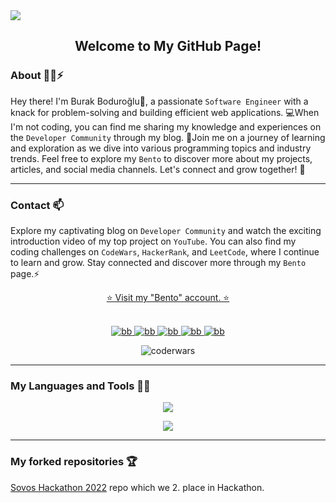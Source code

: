 <img src="https://media.giphy.com/headers/GitHub/w8ZJLtJbmuph.gif"/>

<div align="center"> 
    <h2>
        Welcome to My GitHub Page!
    </h2>
</div>

### About :technologist:⚡

Hey there! I'm Burak Boduroğlu👋, a passionate `Software Engineer` with a knack for problem-solving and building efficient web applications. 💻When I'm not coding, you can find me sharing my knowledge and experiences on the `Developer Community` through my blog. 📝Join me on a journey of learning and exploration as we dive into various programming topics and industry trends. Feel free to explore my `Bento` to discover more about my projects, articles, and social media channels. Let's connect and grow together! 🚀

<hr>

### Contact 📫
Explore my captivating blog on `Developer Community` and watch the exciting introduction video of my top project on `YouTube`. You can also find my coding challenges on `CodeWars`, `HackerRank`, and `LeetCode`, where I continue to learn and grow. Stay connected and discover more through my  `Bento` page.⚡
<div align="center">
    <div>
        <a href="https://bento.me/burakboduroglu" target="_blank">⭐ Visit my "Bento" account. ⭐</a>
    </div>
</div>
<br>
<div align="center">
    <p align="center">
        <a href="https://dev.to/burakboduroglu" target="_blank">
            <img src="https://img.shields.io/badge/dev.to-0A0A0A?style=for-the-badge&logo=devdotto&logoColor=white" alt="bb"/>
        </a>
        <a href="https://youtube.com/@burakboduroglu" target="_blank">
            <img src="https://img.shields.io/badge/YouTube-FF0000?style=for-the-badge&logo=youtube&logoColor=white" alt="bb"/>
        </a>
        <a href="https://www.codewars.com/users/burakboduroglu" target="_blank">
            <img src="https://img.shields.io/badge/Codewars-B1361E?style=for-the-badge&logo=Codewars&logoColor=white" alt="bb"/>
        </a>
        <a href="https://leetcode.com/BurakBoduroglu/" target="_blank">
            <img src="https://img.shields.io/badge/-LeetCode-FFA116?style=for-the-badge&logo=LeetCode&logoColor=black" alt="bb"/>
        </a>
        <a href="https://www.kaggle.com/burakboduroglu" target="_blank">
            <img src="https://img.shields.io/badge/Kaggle-20BEFF?style=for-the-badge&logo=Kaggle&logoColor=white" alt="bb"/>
        </a>
    </p>
    <div align="center">
        <img src="https://www.codewars.com/users/burakboduroglu/badges/small" alt="coderwars"/>
    </div>
</div>
<hr>

### My Languages and Tools 🌱🔭 
<p align="center">
    <a href="https://skillicons.dev">
        <img src="https://skillicons.dev/icons?i=py,js,ts,java,spring,hibernate,nodejs,express,react,nextjs" />
    </a>
</p>

<p align="center">
    <a href="https://skillicons.dev">
       <img src="https://skillicons.dev/icons?i=mongodb,mysql,postgres,tailwind,bootstrap,html,css,docker,git,maven" />
    </a>
</p>


<hr>

### My forked repositories :trophy:

<a href="https://github.com/burakboduroglu/SovosHackathon2022"> Sovos Hackathon 2022</a> repo which we 2. place in Hackathon.

